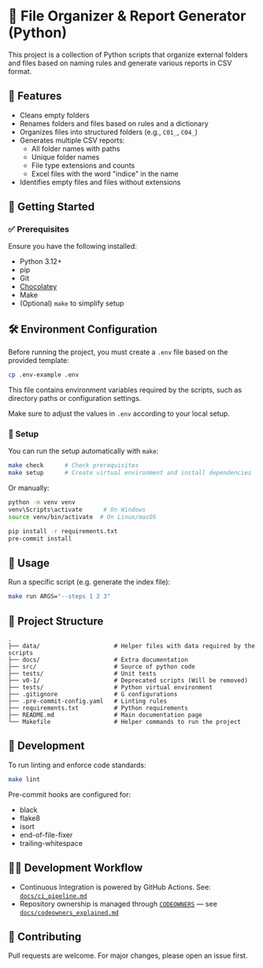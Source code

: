 # 📁 File Organizer & Report Generator (Python)

This project is a collection of Python scripts that organize external folders
and files based on naming rules and generate various reports in CSV format.

## 📌 Features

- Cleans empty folders
- Renames folders and files based on rules and a dictionary
- Organizes files into structured folders (e.g., `C01_`, `C04_`)
- Generates multiple CSV reports:
  - All folder names with paths
  - Unique folder names
  - File type extensions and counts
  - Excel files with the word "indice" in the name
- Identifies empty files and files without extensions

## 🚀 Getting Started

### ✅ Prerequisites

Ensure you have the following installed:

- Python 3.12+
- pip
- Git
- [Chocolatey](https://chocolatey.org/install)
- Make
- (Optional) `make` to simplify setup

## 🛠️ Environment Configuration

Before running the project, you must create a `.env` file based on the
provided template:

```bash
cp .env-example .env
```

This file contains environment variables required by the scripts, such as
directory paths or configuration settings.

Make sure to adjust the values in `.env` according to your local setup.

### 🔧 Setup

You can run the setup automatically with `make`:

```bash
make check      # Check prerequisites
make setup      # Create virtual environment and install dependencies
```

Or manually:

```bash
python -m venv venv
venv\Scripts\activate      # On Windows
source venv/bin/activate  # On Linux/macOS

pip install -r requirements.txt
pre-commit install
```

## 🧩 Usage

Run a specific script (e.g. generate the index file):

```bash
make run ARGS="--steps 1 2 3"
```

## 📂 Project Structure

```text
.
├── data/                     # Helper files with data required by the scripts
├── docs/                     # Extra documentation
├── src/                      # Source of python code
├── tests/                    # Unit tests
├── v0-1/                     # Deprecated scripts (Will be removed)
├── tests/                    # Python virtual environment
├── .gitignore                # G configurations
├── .pre-commit-config.yaml   # Linting rules
├── requirements.txt          # Python requirements
├── README.md                 # Main documentation page
└── Makefile                  # Helper commands to run the project
```

## 🧪 Development

To run linting and enforce code standards:

```bash
make lint
```

Pre-commit hooks are configured for:

- black
- flake8
- isort
- end-of-file-fixer
- trailing-whitespace

## 🧑‍💻 Development Workflow

- Continuous Integration is powered by GitHub Actions. See:
[`docs/ci_pipeline.md`](docs/ci_pipeline.md)
- Repository ownership is managed through [`CODEOWNERS`](CODEOWNERS) — see
[`docs/codeowners_explained.md`](docs/codeowners_explained.md)

## 🙌 Contributing

Pull requests are welcome. For major changes, please open an issue first.
